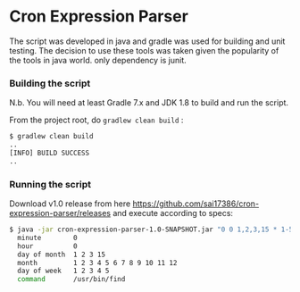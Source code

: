 # Cron Expression Parser



The script was developed in java and gradle was used for building and unit testing.
The decision to use these tools was taken given the popularity of the tools in java world.
only dependency is junit.


### Building the script
N.b. You will need at least Gradle 7.x and JDK 1.8 to build and run the script.

From the project root, do `gradlew clean build` :
```bash
$ gradlew clean build
..
[INFO] BUILD SUCCESS
..
```

### Running the script
Download v1.0 release from here https://github.com/sai17386/cron-expression-parser/releases and execute according to specs:

```bash
$ java -jar cron-expression-parser-1.0-SNAPSHOT.jar "0 0 1,2,3,15 * 1-5 /usr/bin/find"
  minute        0
  hour          0
  day of month  1 2 3 15
  month         1 2 3 4 5 6 7 8 9 10 11 12
  day of week   1 2 3 4 5
  command       /usr/bin/find
```